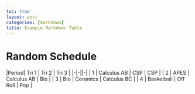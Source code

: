 ```yaml
---
toc: true
layout: post
categories: [markdown]
title: Example Markdown Table
---
```


# Random Schedule

|Period| Tri 1 | Tri 2 | Tri 3 |
|-|-||-|
| 1 | Calculus AB | CSP | CSP |
| 2 | APES | Calculus AB | Bio |
| 3 | Bio | Ceramics | Calculus BC |
| 4 | Basketball | Off Roll | Pop |
